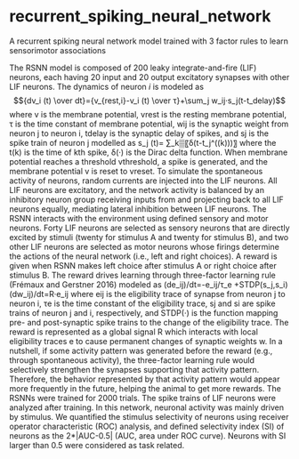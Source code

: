 # recurrent_spiking_neural_network
A recurrent spiking neural network model trained with 3 factor rules to learn sensorimotor associations

The RSNN model is composed of 200 leaky integrate-and-fire (LIF) neurons, each having 20 input and 20 output excitatory synapses with other LIF neurons. The dynamics of neuron $i$ is modeled as\
$${dv_i (t) \over dt}={v_{rest,i}-v_i (t) \over τ}+\sum_j w_ij·s_j(t-t_delay)$$
where v is the membrane potential, vrest is the resting membrane potential, τ is the time constant of membrane potential, wij is the synaptic weight from neuron j to neuron i, tdelay is the synaptic delay of spikes, and sj is the spike train of neuron j modelled as
s_j (t)= ∑_k▒〖δ(t-t_j^((k)))〗
where the t(k) is the time of kth spike, δ(·) is the Dirac delta function. When membrane potential reaches a threshold vthreshold, a spike is generated, and the membrane potential v is reset to vreset. To simulate the spontaneous activity of neurons, random currents are injected into the LIF neurons. All LIF neurons are excitatory, and the network activity is balanced by an inhibitory neuron group receiving inputs from and projecting back to all LIF neurons equally, mediating lateral inhibition between LIF neurons.
The RSNN interacts with the environment using defined sensory and motor neurons. Forty LIF neurons are selected as sensory neurons that are directly excited by stimuli (twenty for stimulus A and twenty for stimulus B), and two other LIF neurons are selected as motor neurons whose firings determine the actions of the neural network (i.e., left and right choices). A reward is given when RSNN makes left choice after stimulus A or right choice after stimulus B. The reward drives learning through three-factor learning rule (Frémaux and Gerstner 2016) modeled as
(de_ij)/dt=-e_ij/τ_e +STDP(s_j,s_i)
(dw_ij)/dt=R·e_ij
where eij is the eligibility trace of synapse from neuron j to neuron i, τe is the time constant of the eligibility trace, sj and si are spike trains of neuron j and i, respectively, and STDP(·) is the function mapping pre- and post-synaptic spike trains to the change of the eligibility trace. The reward is represented as a global signal R which interacts with local eligibility traces e to cause permanent changes of synaptic weights w. In a nutshell, if some activity pattern was generated before the reward (e.g., through spontaneous activity), the three-factor learning rule would selectively strengthen the synapses supporting that activity pattern. Therefore, the behavior represented by that activity pattern would appear more frequently in the future, helping the animal to get more rewards.
The RSNNs were trained for 2000 trials. The spike trains of LIF neurons were analyzed after training. In this network, neuronal activity was mainly driven by stimulus. We quantified the stimulus selectivity of neurons using receiver operator characteristic (ROC) analysis, and defined selectivity index (SI) of neurons as the 2*|AUC-0.5| (AUC, area under ROC curve). Neurons with SI larger than 0.5 were considered as task related.
